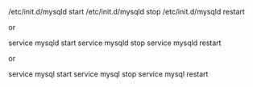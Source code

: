  /etc/init.d/mysqld start
 /etc/init.d/mysqld stop
 /etc/init.d/mysqld restart

or

 service mysqld start
 service mysqld stop
 service mysqld restart

or

 service mysql start
 service mysql stop
 service mysql restart
